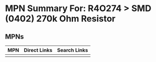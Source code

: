 



# MPN Summary For: R4O274 > SMD (0402) 270k Ohm Resistor

## MPNs
  

|MPN|Direct Links|Search Links|
| :--- | :--- | :--- |
||||
